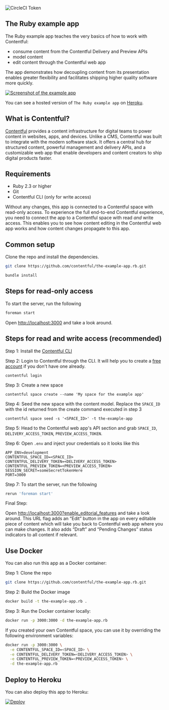 ![CircleCI Token](https://circleci.com/gh/contentful/the-example-app.rb.svg?style=shield)

## The Ruby example app

The Ruby example app teaches the very basics of how to work with Contentful:

- consume content from the Contentful Delivery and Preview APIs
- model content
- edit content through the Contentful web app

The app demonstrates how decoupling content from its presentation enables greater flexibility and facilitates shipping higher quality software more quickly.

<a href="https://the-example-app-rb.herokuapp.com/" target="_blank"><img src="https://images.contentful.com/lo4pi5z0oso5/kwVuKIR6a4uYKk68Gy4KS/9a83dc453de36b45e997f0a38bb3080f/Screen_Shot_2017-12-11_at_13.19.04.png" alt="Screenshot of the example app"/></a>

You can see a hosted version of `The Ruby example app` on <a href="https://the-example-app-rb.herokuapp.com/" target="_blank">Heroku</a>.

## What is Contentful?
[Contentful](https://www.contentful.com) provides a content infrastructure for digital teams to power content in websites, apps, and devices. Unlike a CMS, Contentful was built to integrate with the modern software stack. It offers a central hub for structured content, powerful management and delivery APIs, and a customizable web app that enable developers and content creators to ship digital products faster.

## Requirements

* Ruby 2.3 or higher
* Git
* Contentful CLI (only for write access)

Without any changes, this app is connected to a Contentful space with read-only access. To experience the full end-to-end Contentful experience, you need to connect the app to a Contentful space with read _and_ write access. This enables you to see how content editing in the Contentful web app works and how content changes propagate to this app.

## Common setup

Clone the repo and install the dependencies.

```bash
git clone https://github.com/contentful/the-example-app.rb.git
```

```bash
bundle install
```

## Steps for read-only access

To start the server, run the following

```bash
foreman start
```

Open [http://localhost:3000](http://localhost:3000) and take a look around.


## Steps for read and write access (recommended)

Step 1: Install the [Contentful CLI](https://www.npmjs.com/package/contentful-cli)

Step 2: Login to Contentful through the CLI. It will help you to create a [free account](https://www.contentful.com/sign-up/) if you don't have one already.
```
contentful login
```
Step 3: Create a new space
```
contentful space create --name 'My space for the example app'
```
Step 4: Seed the new space with the content model. Replace the `SPACE_ID` with the id returned from the create command executed in step 3
```
contentful space seed -s '<SPACE_ID>' -t the-example-app
```
Step 5: Head to the Contentful web app's API section and grab `SPACE_ID`, `DELIVERY_ACCESS_TOKEN`, `PREVIEW_ACCESS_TOKEN`.

Step 6: Open `.env` and inject your credentials so it looks like this

```
APP_ENV=development
CONTENTFUL_SPACE_ID=<SPACE_ID>
CONTENTFUL_DELIVERY_TOKEN=<DELIVERY_ACCESS_TOKEN>
CONTENTFUL_PREVIEW_TOKEN=<PREVIEW_ACCESS_TOKEN>
SESSION_SECRET=someSecretTokenHere
PORT=3000
```

Step 7: To start the server, run the following
```bash
rerun 'foreman start'
```
Final Step:

Open [http://localhost:3000?enable_editorial_features](http://localhost:3000?enable_editorial_features) and take a look around. This URL flag adds an “Edit” button in the app on every editable piece of content which will take you back to Contentful web app where you can make changes. It also adds “Draft” and “Pending Changes” status indicators to all content if relevant.


## Use Docker
You can also run this app as a Docker container:

Step 1: Clone the repo

```bash
git clone https://github.com/contentful/the-example-app.rb.git
```

Step 2: Build the Docker image

```bash
docker build -t the-example-app.rb .
```

Step 3: Run the Docker container locally:

```bash
docker run -p 3000:3000 -d the-example-app.rb
```

If you created your own Contentful space, you can use it by overriding the following environment variables:

```bash
docker run -p 3000:3000 \
  -e CONTENTFUL_SPACE_ID=<SPACE_ID> \
  -e CONTENTFUL_DELIVERY_TOKEN=<DELIVERY_ACCESS_TOKEN> \
  -e CONTENTFUL_PREVIEW_TOKEN=<PREVIEW_ACCESS_TOKEN> \
  -d the-example-app.rb
```

## Deploy to Heroku
You can also deploy this app to Heroku:

[![Deploy](https://www.herokucdn.com/deploy/button.svg)](https://heroku.com/deploy)
